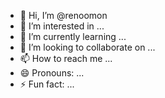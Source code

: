 - 👋 Hi, I’m @renoomon
- 👀 I’m interested in ...
- 🌱 I’m currently learning ...
- 💞️ I’m looking to collaborate on ...
- 📫 How to reach me ...
- 😄 Pronouns: ...
- ⚡ Fun fact: ...

<!---
renoomon/renoomon is a ✨ special ✨ repository because its `README.md` (this file) appears on your GitHub profile.
You can click the Preview link to take a look at your changes.
--->
